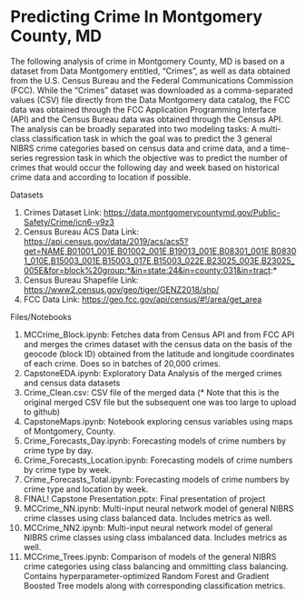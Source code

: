 # Predicting Crime In Montgomery County, MD

The following analysis of crime in Montgomery County, MD is based on a dataset from Data Montgomery entitled, “Crimes”, as well as data obtained from the U.S. Census Bureau and the Federal Communications Commission (FCC). While the “Crimes” dataset was downloaded as a comma-separated values (CSV) file directly from the Data Montgomery data catalog, the FCC data was obtained through the FCC Application Programming Interface (API) and the Census Bureau data was obtained through the Census API. The analysis can be broadly separated into two modeling tasks: A multi-class classification task in which the goal was to predict the 3 general NIBRS crime categories based on census data and crime data, and a time-series regression task in which the objective was to predict the number of crimes that would occur the following day and week based on historical crime data and according to location if possible.

Datasets
1. Crimes Dataset Link: https://data.montgomerycountymd.gov/Public-Safety/Crime/icn6-v9z3
2. Census Bureau ACS Data Link: https://api.census.gov/data/2019/acs/acs5?get=NAME,B01001_001E,B01002_001E,B19013_001E,B08301_001E,B08301_010E,B15003_001E,B15003_017E,B15003_022E,B23025_003E,B23025_005E&for=block%20group:*&in=state:24&in=county:031&in=tract:*
3. Census Bureau Shapefile Link: https://www2.census.gov/geo/tiger/GENZ2018/shp/
4. FCC Data Link: https://geo.fcc.gov/api/census/#!/area/get_area

Files/Notebooks
1. MCCrime_Block.ipynb: Fetches data from Census API and from FCC API and merges the crimes dataset with the census data on the basis of the geocode (block ID) obtained from the latitude and longitude coordinates of each crime. Does so in batches of 20,000 crimes.
2. CapstoneEDA.ipynb: Exploratory Data Analysis of the merged crimes and census data datasets
3. Crime_Clean.csv: CSV file of the merged data (* Note that this is the original merged CSV file but the subsequent one was too large to upload to github)
4. CapstoneMaps.ipynb: Notebook exploring census variables using maps of Montgomery, County.
5. Crime_Forecasts_Day.ipynb: Forecasting models of crime numbers by crime type by day.
6. Crime_Forecasts_Location.ipynb: Forecasting models of crime numbers by crime type by week.
7. Crime_Forecasts_Total.ipynb: Forecasting models of crime numbers by crime type and location by week.
8. FINAL! Capstone Presentation.pptx: Final presentation of project
9. MCCrime_NN.ipynb: Multi-input neural network model of general NIBRS crime classes using class balanced data. Includes metrics as well.
10. MCCrime_NN2.ipynb: Multi-input neural network model of general NIBRS crime classes using class imbalanced data. Includes metrics as well.
11. MCCrime_Trees.ipynb: Comparison of models of the general NIBRS crime categories using class balancing and ommitting class balancing. Contains hyperparameter-optimized Random Forest and Gradient Boosted Tree models along with corresponding classification metrics.



